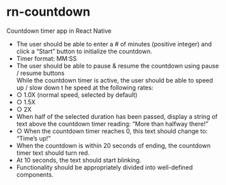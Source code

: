 # rn-countdown
Countdown timer app in React Native


- The user should be able to enter a # of minutes (positive integer) and click a “Start”
button to initialize the countdown.
- Timer format: MM:SS  
- The user should be able to pause & resume the countdown using pause / resume
  buttons  
  While the countdown timer is active, the user should be able to speed up / slow     down t he speed at the following rates:
- ○ 1.0X (normal speed, selected by default)
- ○ 1.5X
- ○ 2X   
- When half of the selected duration has been passed, display a string of text above the countdown timer reading: “More than halfway there!”
- ○ When the countdown timer reaches 0, this text should change to: “Time’s up!”  
- When the countdown is within 20 seconds of ending, the countdown timer text should turn red.  
- At 10 seconds, the text should start blinking.  
- Functionality should be appropriately divided into well-defined components.